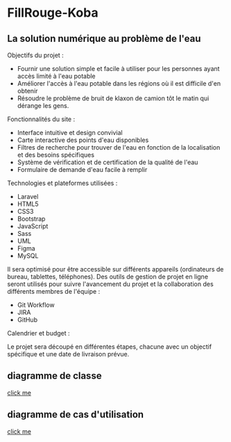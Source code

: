 # FillRouge-Koba
<div class="container px-4 py-5" id="featured-3">
  <h2 class="pb-2 border-bottom">La solution numérique au problème de l'eau</h2>
  <p>Objectifs du projet :</p>
  <ul>
    <li>Fournir une solution simple et facile à utiliser pour les personnes ayant accès limité à l'eau potable</li>
    <li>Améliorer l'accès à l'eau potable dans les régions où il est difficile d'en obtenir</li>
    <li>Résoudre le problème de bruit de klaxon de camion tôt le matin qui dérange les gens.</li>
  </ul>
  <p>Fonctionnalités du site :</p>
  <ul>
    <li>Interface intuitive et design convivial</li>
    <li>Carte interactive des points d'eau disponibles</li>
    <li>Filtres de recherche pour trouver de l'eau en fonction de la localisation et des besoins spécifiques</li>
    <li>Système de vérification et de certification de la qualité de l'eau</li>
    <li>Formulaire de demande d'eau facile à remplir</li>
  </ul>
  <p>Technologies et plateformes utilisées :</p>
  <ul>
    <li>Laravel</li>
    <li>HTML5</li>
    <li>CSS3</li>
    <li>Bootstrap</li>
    <li>JavaScript</li>
    <li>Sass</li>
    <li>UML</li>
    <li>Figma</li>
    <li>MySQL</li>
  </ul>
  <p>Il sera optimisé pour être accessible sur différents appareils (ordinateurs de bureau, tablettes, téléphones). Des outils de gestion de projet en ligne seront utilisés pour suivre l'avancement du projet et la collaboration des différents membres de l'équipe :</p>
  <ul>
    <li>Git Workflow</li>
    <li>JIRA</li>
    <li>GitHub</li>
  </ul>
  <p>Calendrier et budget :</p>
  <p>Le projet sera découpé en différentes étapes, chacune avec un objectif spécifique et une date de livraison prévue.</p>
  <h2> diagramme de classe  </h2>
  <a href="https://lucid.app/lucidchart/f84de33d-a1e6-4d83-b884-2feb2bee30b5/edit?invitationId=inv_4ec4c9be-96a1-4b45-8ee7-3e46a0b1432c&page=0_0#" >click me</a>
    <h2> diagramme de cas d'utilisation  </h2>
  <a href="https://lucid.app/lucidchart/8209d66e-3561-4f73-a07d-88898eed6469/edit?page=0_0&invitationId=inv_8da7a6d1-dd97-4a4b-a5f3-23480805e62c#" >click me</a>
</div>
